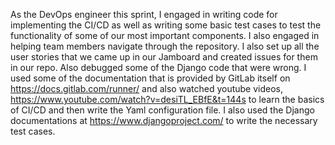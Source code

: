 As the DevOps engineer this sprint, I engaged in writing code for implementing the CI/CD as well as writing 
some basic test cases to test the functionality of some of our most important components. I also engaged in helping team members navigate through the repository. I also set up all the user stories that we came up in our Jamboard and created issues for them in our repo. Also debugged some of the Django code that were wrong. I used some of the documentation that is provided by GitLab itself on https://docs.gitlab.com/runner/ and also watched youtube videos, https://www.youtube.com/watch?v=desiTL_EBfE&t=144s to learn the basics of CI/CD and then write the Yaml configuration file. I also used the Django documentations at https://www.djangoproject.com/ to write the necessary test cases. 